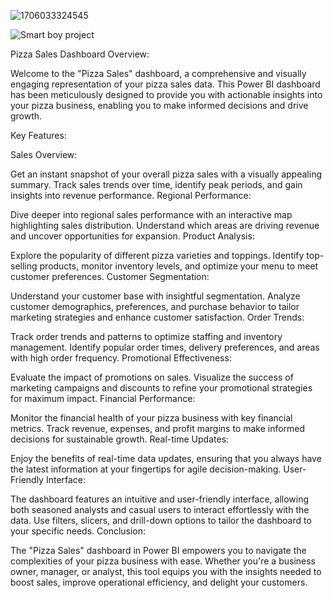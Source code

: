 
![1706033324545](https://github.com/subhambarma/Pizzas-Sales/assets/42974892/8a48df66-c022-4ee0-807b-6454fa587db6)

![Smart boy project](https://github.com/subhambarma/Pizzas-Sales/assets/42974892/dd17e3e0-4e9d-4071-b749-12e3ba5341b2)


Pizza Sales Dashboard Overview:

Welcome to the "Pizza Sales" dashboard, a comprehensive and visually engaging representation of your pizza sales data. This Power BI dashboard has been meticulously designed to provide you with actionable insights into your pizza business, enabling you to make informed decisions and drive growth.

Key Features:

Sales Overview:

Get an instant snapshot of your overall pizza sales with a visually appealing summary. Track sales trends over time, identify peak periods, and gain insights into revenue performance.
Regional Performance:

Dive deeper into regional sales performance with an interactive map highlighting sales distribution. Understand which areas are driving revenue and uncover opportunities for expansion.
Product Analysis:

Explore the popularity of different pizza varieties and toppings. Identify top-selling products, monitor inventory levels, and optimize your menu to meet customer preferences.
Customer Segmentation:

Understand your customer base with insightful segmentation. Analyze customer demographics, preferences, and purchase behavior to tailor marketing strategies and enhance customer satisfaction.
Order Trends:

Track order trends and patterns to optimize staffing and inventory management. Identify popular order times, delivery preferences, and areas with high order frequency.
Promotional Effectiveness:

Evaluate the impact of promotions on sales. Visualize the success of marketing campaigns and discounts to refine your promotional strategies for maximum impact.
Financial Performance:

Monitor the financial health of your pizza business with key financial metrics. Track revenue, expenses, and profit margins to make informed decisions for sustainable growth.
Real-time Updates:

Enjoy the benefits of real-time data updates, ensuring that you always have the latest information at your fingertips for agile decision-making.
User-Friendly Interface:

The dashboard features an intuitive and user-friendly interface, allowing both seasoned analysts and casual users to interact effortlessly with the data. Use filters, slicers, and drill-down options to tailor the dashboard to your specific needs.
Conclusion:

The "Pizza Sales" dashboard in Power BI empowers you to navigate the complexities of your pizza business with ease. Whether you're a business owner, manager, or analyst, this tool equips you with the insights needed to boost sales, improve operational efficiency, and delight your customers.
